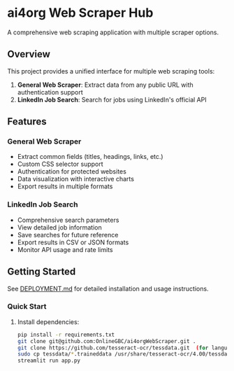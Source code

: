 # ai4org Web Scraper Hub

A comprehensive web scraping application with multiple scraper options.

## Overview

This project provides a unified interface for multiple web scraping tools:

1. **General Web Scraper**: Extract data from any public URL with authentication support
2. **LinkedIn Job Search**: Search for jobs using LinkedIn's official API

## Features

### General Web Scraper
- Extract common fields (titles, headings, links, etc.)
- Custom CSS selector support
- Authentication for protected websites
- Data visualization with interactive charts
- Export results in multiple formats

### LinkedIn Job Search
- Comprehensive search parameters
- View detailed job information
- Save searches for future reference
- Export results in CSV or JSON formats
- Monitor API usage and rate limits

## Getting Started

See [DEPLOYMENT.md](DEPLOYMENT.md) for detailed installation and usage instructions.

### Quick Start

1. Install dependencies:
   ```bash
   pip install -r requirements.txt
   git clone git@github.com:OnlineGBC/ai4orgWebScraper.git .
   git clone https://github.com/tesseract-ocr/tessdata.git  (for languages)
   sudo cp tessdata/*.traineddata /usr/share/tesseract-ocr/4.00/tessdata/
   streamlit run app.py
   
